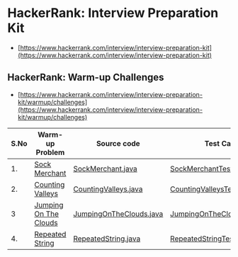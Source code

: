 # HackerRank: Interview Preparation Kit
- [https://www.hackerrank.com/interview/interview-preparation-kit](https://www.hackerrank.com/interview/interview-preparation-kit)


## HackerRank: Warm-up Challenges
- [https://www.hackerrank.com/interview/interview-preparation-kit/warmup/challenges](https://www.hackerrank.com/interview/interview-preparation-kit/warmup/challenges)

| S.No | Warm-up Problem | Source code | Test Cases  | Video | 
| ------------- |------------- |-------------|-------------| -----:|
| 1. | [Sock Merchant](https://www.hackerrank.com/challenges/sock-merchant/) | [SockMerchant.java](https://github.com/krishnamanchikalapudi/CodingChallenge.java/blob/develop/src/main/java/solutions/hackerrank/interview/warmup/SockMerchant.java) | [SockMerchantTests.java](https://github.com/krishnamanchikalapudi/CodingChallenge.java/blob/develop/src/test/java/solutions/hackerrank/interview/warmup/unit/SockMerchantTests.java)  |  [videos](https://youtube.com/@DayOneDev)| 
| 2. | [Counting Valleys](https://www.hackerrank.com/challenges/counting-valleys/)  | [CountingValleys.java](https://github.com/krishnamanchikalapudi/CodingChallenge.java/blob/develop/src/main/java/solutions/hackerrank/interview/warmup/CountingValleys.java) |[CountingValleysTests.java](https://github.com/krishnamanchikalapudi/CodingChallenge.java/blob/develop/src/test/java/solutions/hackerrank/interview/warmup/unit/CountingValleysTests.java)  |  [videos](https://youtube.com/@DayOneDev)  | 
| 3 | [Jumping On The Clouds](https://www.hackerrank.com/challenges/jumping-on-the-clouds/)  | [JumpingOnTheClouds.java](https://github.com/krishnamanchikalapudi/CodingChallenge.java/blob/develop/src/main/java/solutions/hackerrank/interview/warmup/JumpingOnTheClouds.java) |[JumpingOnTheCloudsTests.java](https://github.com/krishnamanchikalapudi/CodingChallenge.java/blob/develop/src/test/java/solutions/hackerrank/interview/warmup/unit/JumpingOnTheCloudsTests.java)  |   [videos](https://youtube.com/@DayOneDev)  | 
| 4. | [Repeated String](https://www.hackerrank.com/challenges/repeated-string/) | [RepeatedString.java](https://github.com/krishnamanchikalapudi/CodingChallenge.java/blob/develop/src/main/java/solutions/hackerrank/interview/warmup/RepeatedString.java) | [RepeatedStringTests.java](https://github.com/krishnamanchikalapudi/CodingChallenge.java/blob/develop/src/test/java/solutions/hackerrank/interview/warmup/unit/RepeatedStringTests.java)  |  [videos](https://youtube.com/@DayOneDev)  | 
